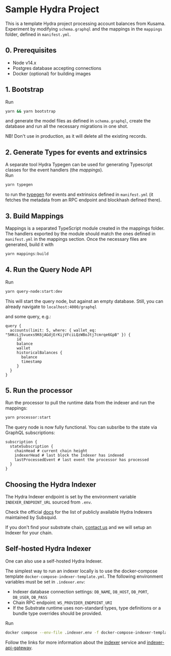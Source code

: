 # Sample Hydra Project

This is a template Hydra project processing account balances from Kusama. Experiment by modifying `schema.graphql` and the mappings in the `mappings` folder, defined in `manifest.yml`.

## 0. Prerequisites

- Node v14.x
- Postgres database accepting connections
- Docker (optional) for building images

## 1. Bootstrap

Run

```bash
yarn && yarn bootstrap
```

and generate the model files as defined in `schema.graphql`, create the database and run all the necessary migrations in one shot.

NB! Don't use in production, as it will delete all the existing records.


## 2. Generate Types for events and extrinsics

A separate tool Hydra Typegen can be used for generating Typescript classes for the event handlers (the _mappings_).  
Run

```bash
yarn typegen
```
to run the [typegen](https://github.com/Joystream/hydra/tree/master/packages/hydra-typegen/README.md) for events and extrinsics defined in `manifest.yml` (it fetches the metadata from an RPC endpoint and blockhash defined there). 


## 3. Build Mappings

Mappings is a separated TypeScript module created in the mappings folder. The handlers exported by the module should match the ones defined in `manifest.yml` in the mappings section. Once the necessary files are generated, build it with

```bash
yarn mappings:build
```

## 4. Run the Query Node API

Run 

```bash
yarn query-node:start:dev
```

This will start the query node, but against an empty database. Still, you can already navigate to
`localhost:4000/graphql`

and some query, e.g.:

```gql
query {
  accounts(limit: 5, where: { wallet_eq: "5HKcLj5vuexs9K6jAGdjErKijVFciLQzWBoJtj7cmrqe6GpB" }) {
     id
     balance
     wallet
     historicalBalances {
       balance
       timestamp
     }
  }  
}
```

## 5. Run the processor

Run the processor to pull the runtime data from the indexer and run the mappings:

```bash
yarn processor:start
```

The query node is now fully functional. You can subsribe to the state via GraphQL subscriptions:

```gql
subscription {
  stateSubscription {
    chainHead # current chain height
    indexerHead # last block the Indexer has indexed
    lastProcessedEvent # last event the processor has processed
  }
}
```

## Choosing the Hydra Indexer

The Hydra Indexer endpoint is set by the environment variable `INDEXER_ENDPOINT_URL` sourced from `.env`. 

Check the official [docs](https://docs.subsquid.io) for the list of publicly available Hydra Indexers maintained by Subsquid. 

If you don't find your substrate chain, [contact us](mailto:dz@subsquid.io) and we will setup an Indexer for your chain.

## Self-hosted Hydra Indexer

One can also use a self-hosted Hydra Indexer.

The simplest way to run an indexer locally is to use the docker-compose template `docker-compose-indexer-template.yml`. The following environment variables must be set in `.indexer.env`:

- Indexer database connection settings: `DB_NAME`, `DB_HOST`, `DB_PORT`, `DB_USER`, `DB_PASS`
- Chain RPC endpoint: `WS_PROVIDER_ENDPOINT_URI`
- If the Substrate runtime uses non-standard types, type definitions or a bundle type overrides should be provided.

Run

```sh
docker compose --env-file .indexer.env -f docker-compose-indexer-template.yml up
```

Follow the links for more information about the [indexer](https://docs.subsquid.io/hydra-indexer) service and [indexer-api-gateway](https://docs.subsquid.io/hydra-indexer-gateway). 
